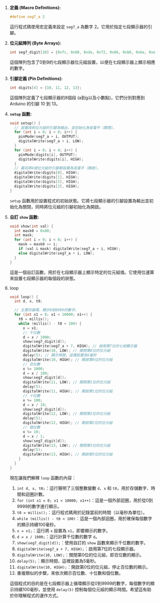1. **定義 (Macro Definitions):**
    
    ```cpp
    #define seg7_a 2
    
    ```
    
    這行程式碼使用宏定義來設定 `seg7_a` 為數字 2。它用於指定七段顯示器的引腳。
    
2. **位元組陣列 (Byte Arrays):**
    
    ```cpp
    int seg7_digit[10] = {0xfc, 0x60, 0xda, 0xf2, 0x66, 0xb6, 0xbe, 0xe4, 0xfe, 0xf6};
    
    ```
    
    這個陣列包含了0到9的七段顯示器位元組設置，以便在七段顯示器上顯示相應的數字。
    
3. **引腳定義 (Pin Definitions):**
    
    ```cpp
    int digits[4] = {10, 11, 12, 13};
    
    ```
    
    這個陣列定義了七段顯示器的8個段 (a到g以及小數點)，它們分別對應到 Arduino 的引腳 10 到 13。
    
4. **`setup` 函數:**
    
    ```cpp
    void setup() {
      // 設置段和位元組的引腳為輸出，並初始化為低電平（關閉）。
      for (int i = 0; i < 8; i++) {
        pinMode(seg7_a + i, OUTPUT);
        digitalWrite(seg7_a + i, LOW);
      }
      for (int i = 0; i < 4; i++) {
        pinMode(digits[i], OUTPUT);
        digitalWrite(digits[i], HIGH);
      }
      // 最初將4個位元組的引腳都設置為高電平（開啟）。
      digitalWrite(digits[0], HIGH);
      digitalWrite(digits[1], HIGH);
      digitalWrite(digits[2], HIGH);
      digitalWrite(digits[3], HIGH);
    }
    
    ```
    
    `setup` 函數用於設置程式的初始狀態。它將七段顯示器的引腳設置為輸出並初始化為關閉，同時將位元組的引腳初始化為開啟。
    
5. **自訂 `show` 函數:**
    
    ```cpp
    void show(int val) {
      int mask0 = 0x80;
      int mask;
      for (int i = 0; i < 8; i++) {
        mask = mask0 >> i;
        if (val & mask) digitalWrite(seg7_a + i, HIGH);
        else digitalWrite(seg7_a + i, LOW);
      }
    }
    
    ```
    
    這是一個自訂函數，用於在七段顯示器上顯示特定的位元組值。它使用位運算來設置七段顯示器的每個段的狀態。
    
6. loop
    
    ```cpp
    void loop() {
      int d, x, t0;
    
      // 主要的循環，顯示0到9999的數字。
      for (int x1 = 0; x1 < 10000; x1++) {
        t0 = millis();
        while (millis() - t0 < 100) {
          x = x1;
          // 千位數
          d = x / 1000;
          show(seg7_digit[d]);
          digitalWrite(seg7_a + 7, HIGH); // 啟用第7位的七段顯示器
          digitalWrite(10, LOW); // 關閉第0位的位元組
          delay(5); // 顯示時間，這裡設置為5毫秒
          digitalWrite(10, HIGH); // 開啟第0位的位元組
          // 百位數
          x %= 1000;
          d = x / 100;
          show(seg7_digit[d]);
          digitalWrite(11, LOW); // 關閉第1位的位元組
          delay(5);
          digitalWrite(11, HIGH); // 開啟第1位的位元組
          // 十位數
          x %= 100;
          d = x / 10;
          show(seg7_digit[d]);
          digitalWrite(12, LOW); // 關閉第2位的位元組
          delay(5);
          digitalWrite(12, HIGH); // 開啟第2位的位元組
          // 個位數
          x %= 10;
          d = x / 1;
          show(seg7_digit[d]);
          digitalWrite(13, LOW); // 關閉第3位的位元組
          delay(5);
          digitalWrite(13, HIGH); // 開啟第3位的位元組
        }
      }
    }
    
    ```
    
    現在讓我們解釋 `loop` 函數的內容：
    
    1. `int d, x, t0;`：這行聲明了三個整數變數 `d`、`x` 和 `t0`，用於存儲數字、時間和迴圈計數。
    2. `for (int x1 = 0; x1 < 10000; x1++)`：這是一個外部迴圈，用於從0到9999的數字進行顯示。
    3. `t0 = millis();`：這行程式碼用於記錄當前的時間（以毫秒為單位）。
    4. `while (millis() - t0 < 100)`：這是一個內部迴圈，用於確保每個數字的顯示持續100毫秒。
    5. `x = x1;`：這行將 `x` 設置為 `x1`，即要顯示的數字。
    6. `d = x / 1000;`：這行計算千位數的數字 `d`。
    7. `show(seg7_digit[d]);`：使用自訂的 `show` 函數來顯示千位數的數字。
    8. `digitalWrite(seg7_a + 7, HIGH);`：啟用第7位的七段顯示器。
    9. `digitalWrite(10, LOW);`：關閉第0位的位元組，即百位數的顯示。
    10. `delay(5);`：顯示時間，這裡設置為5毫秒。
    11. `digitalWrite(10, HIGH);`：開啟第0位的位元組，停止百位數的顯示。
    12. 重複類似的步驟，來依次顯示百位數、十位數和個位數。
    
    這個程式的目的是在七段顯示器上循環顯示從0到9999的數字，每個數字的顯示持續100毫秒，並使用 `delay(5)` 控制每個位元組的顯示時間。希望這有助於你理解程式的運作方式。